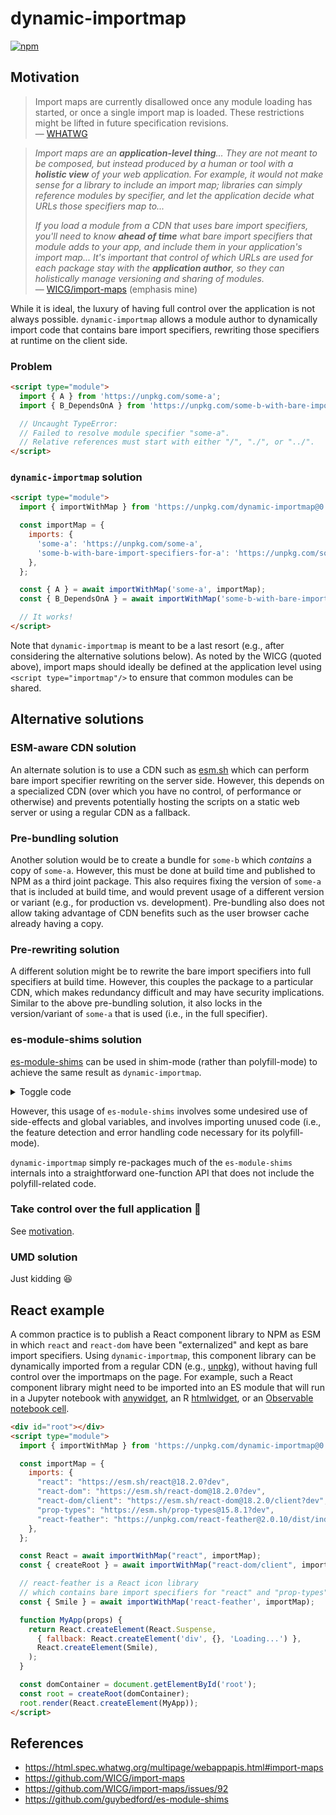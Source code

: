 # dynamic-importmap

[![npm](https://img.shields.io/npm/v/dynamic-importmap)](https://www.npmjs.com/package/dynamic-importmap)

## Motivation

> Import maps are currently disallowed once any module loading has started, or once a single import map is loaded.
> These restrictions might be lifted in future specification revisions.<br/>
> &mdash; [WHATWG](https://html.spec.whatwg.org/multipage/webappapis.html#import-maps)


> *Import maps are an __application-level thing__... They are not meant to be composed, but instead produced by a human or tool with a __holistic view__ of your web application. For example, it would not make sense for a library to include an import map; libraries can simply reference modules by specifier, and let the application decide what URLs those specifiers map to...*
> 
> *If you load a module from a CDN that uses bare import specifiers, you'll need to know __ahead of time__ what bare import specifiers that module adds to your app, and include them in your application's import map... It's important that control of which URLs are used for each package stay with the __application author__, so they can holistically manage versioning and sharing of modules.*<br/>
> &mdash; [WICG/import-maps](https://github.com/WICG/import-maps#scope) (emphasis mine)


While it is ideal, the luxury of having full control over the application is not always possible.
`dynamic-importmap` allows a module author to dynamically import code that contains bare import specifiers, rewriting those specifiers at runtime on the client side.

### Problem

```html
<script type="module">
  import { A } from 'https://unpkg.com/some-a';
  import { B_DependsOnA } from 'https://unpkg.com/some-b-with-bare-import-specifiers-for-a';

  // Uncaught TypeError:
  // Failed to resolve module specifier "some-a".
  // Relative references must start with either "/", "./", or "../".
</script>
```

### `dynamic-importmap` solution

```html
<script type="module">
  import { importWithMap } from 'https://unpkg.com/dynamic-importmap@0.1.0';

  const importMap = {
    imports: {
      'some-a': 'https://unpkg.com/some-a',
      'some-b-with-bare-import-specifiers-for-a': 'https://unpkg.com/some-b-with-bare-import-specifiers-for-a',
    },
  };

  const { A } = await importWithMap('some-a', importMap);
  const { B_DependsOnA } = await importWithMap('some-b-with-bare-import-specifiers-for-a', importMap);

  // It works!
</script>
```

Note that `dynamic-importmap` is meant to be a last resort (e.g., after considering the alternative solutions below).
As noted by the WICG (quoted above), import maps should ideally be defined at the application level using `<script type="importmap"/>` to ensure that common modules can be shared.

## Alternative solutions

### ESM-aware CDN solution

An alternate solution is to use a CDN such as [esm.sh](https://esm.sh/) which can perform bare import specifier rewriting on the server side.
However, this depends on a specialized CDN (over which you have no control, of performance or otherwise) and prevents potentially hosting the scripts on a static web server or using a regular CDN as a fallback.


### Pre-bundling solution

Another solution would be to create a bundle for `some-b` which _contains_ a copy of `some-a`.
However, this must be done at build time and published to NPM as a third joint package.
This also requires fixing the version of `some-a` that is included at build time, and would prevent usage of a different version or variant (e.g., for production vs. development).
Pre-bundling also does not allow taking advantage of CDN benefits such as the user browser cache already having a copy.

### Pre-rewriting solution

A different solution might be to rewrite the bare import specifiers into full specifiers at build time.
However, this couples the package to a particular CDN, which makes redundancy difficult and may have security implications.
Similar to the above pre-bundling solution, it also locks in the version/variant of `some-a` that is used (i.e., in the full specifier).

### es-module-shims solution

[es-module-shims](https://github.com/guybedford/es-module-shims) can be used in shim-mode (rather than polyfill-mode) to achieve the same result as `dynamic-importmap`.

<details>
<summary>Toggle code</summary>

```js
window.esmsInitOptions = {
  shimMode: true,
  mapOverrides: true,
};

const script = Object.assign(document.createElement('script'), {
  type: 'importmap-shim',
  innerHTML: JSON.stringify({
    imports: {
      'some-a': 'https://unpkg.com/some-a',
      'some-b-with-bare-import-specifiers-for-a': 'https://unpkg.com/some-b-with-bare-import-specifiers-for-a',
    }
  }),
});

document.body.appendChild(script);

await import('https://ga.jspm.io/npm:es-module-shims@1.6.1/dist/es-module-shims.js');

const { A } = await importShim('some-a');
const { B_DependsOnA } = await importShim('some-b-with-bare-import-specifiers-for-a');
```

</details>

However, this usage of `es-module-shims` involves some undesired use of side-effects and global variables, and involves importing unused code (i.e., the feature detection and error handling code necessary for its polyfill-mode).

`dynamic-importmap` simply re-packages much of the `es-module-shims` internals into a straightforward one-function API that does not include the polyfill-related code.

### Take control over the full application 💪

See [motivation](#motivation).

### UMD solution

Just kidding :laughing:


## React example

A common practice is to publish a React component library to NPM as ESM in which `react` and `react-dom` have been "externalized" and kept as bare import specifiers.
Using `dynamic-importmap`, this component library can be dynamically imported from a regular CDN (e.g., [unpkg](https://unpkg.com/)), without having full control over the importmaps on the page.
For example, such a React component library might need to be imported into an ES module that will run in a Jupyter notebook with [anywidget](https://github.com/manzt/anywidget), an R [htmlwidget](https://www.htmlwidgets.org/develop_intro.html#javascript-binding), or an [Observable notebook cell](https://observablehq.com/@keller-mark/dynamic-importmap-demo).

```html
<div id="root"></div>
<script type="module">
  import { importWithMap } from 'https://unpkg.com/dynamic-importmap@0.1.0';

  const importMap = {
    imports: {
      "react": "https://esm.sh/react@18.2.0?dev",
      "react-dom": "https://esm.sh/react-dom@18.2.0?dev",
      "react-dom/client": "https://esm.sh/react-dom@18.2.0/client?dev",
      "prop-types": "https://esm.sh/prop-types@15.8.1?dev",
      "react-feather": "https://unpkg.com/react-feather@2.0.10/dist/index.js"
    },
  };

  const React = await importWithMap("react", importMap);
  const { createRoot } = await importWithMap("react-dom/client", importMap);

  // react-feather is a React icon library
  // which contains bare import specifiers for "react" and "prop-types"
  const { Smile } = await importWithMap('react-feather', importMap);

  function MyApp(props) {
    return React.createElement(React.Suspense,
      { fallback: React.createElement('div', {}, 'Loading...') },
      React.createElement(Smile),
    );
  }

  const domContainer = document.getElementById('root');
  const root = createRoot(domContainer);
  root.render(React.createElement(MyApp));
</script>
```

## References

- https://html.spec.whatwg.org/multipage/webappapis.html#import-maps
- https://github.com/WICG/import-maps
- https://github.com/WICG/import-maps/issues/92
- https://github.com/guybedford/es-module-shims
